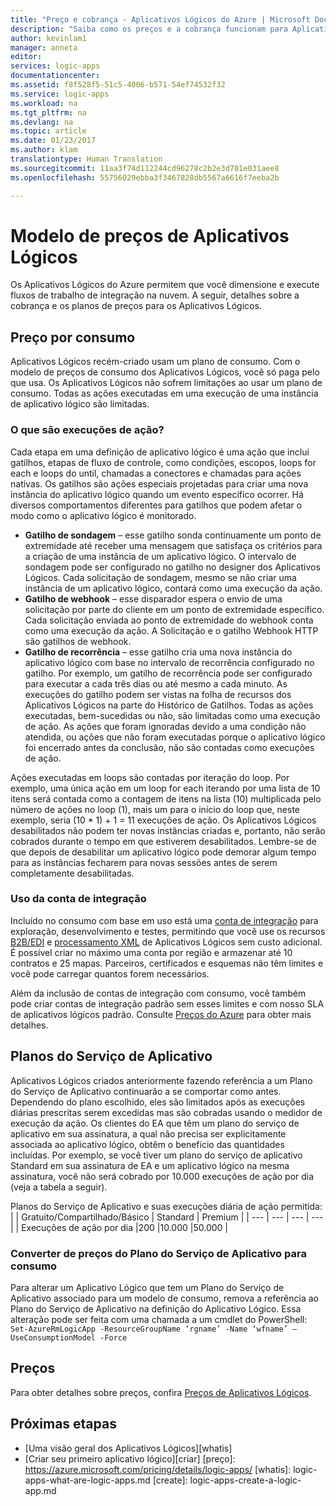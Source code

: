 ```yaml
---
title: "Preço e cobrança - Aplicativos Lógicos do Azure | Microsoft Docs"
description: "Saiba como os preços e a cobrança funcionam para Aplicativos Lógicos do Azure."
author: kevinlam1
manager: anneta
editor: 
services: logic-apps
documentationcenter: 
ms.assetid: f8f528f5-51c5-4006-b571-54ef74532f32
ms.service: logic-apps
ms.workload: na
ms.tgt_pltfrm: na
ms.devlang: na
ms.topic: article
ms.date: 01/23/2017
ms.author: klam
translationtype: Human Translation
ms.sourcegitcommit: 11aa3f74d112244cd96278c2b2e3d701e031aee8
ms.openlocfilehash: 55756029ebba3f3467828db5567a6616f7eeba2b

---
```

# <a name="logic-apps-pricing-model"></a>Modelo de preços de Aplicativos Lógicos
Os Aplicativos Lógicos do Azure permitem que você dimensione e execute fluxos de trabalho de integração na nuvem.  A seguir, detalhes sobre a cobrança e os planos de preços para os Aplicativos Lógicos.
## <a name="consumption-pricing"></a>Preço por consumo
Aplicativos Lógicos recém-criado usam um plano de consumo. Com o modelo de preços de consumo dos Aplicativos Lógicos, você só paga pelo que usa.  Os Aplicativos Lógicos não sofrem limitações ao usar um plano de consumo.
Todas as ações executadas em uma execução de uma instância de aplicativo lógico são limitadas.
### <a name="what-are-action-executions"></a>O que são execuções de ação?
Cada etapa em uma definição de aplicativo lógico é uma ação que inclui gatilhos, etapas de fluxo de controle, como condições, escopos, loops for each e loops do until, chamadas a conectores e chamadas para ações nativas.
Os gatilhos são ações especiais projetadas para criar uma nova instância do aplicativo lógico quando um evento específico ocorrer.  Há diversos comportamentos diferentes para gatilhos que podem afetar o modo como o aplicativo lógico é monitorado.
* **Gatilho de sondagem** – esse gatilho sonda continuamente um ponto de extremidade até receber uma mensagem que satisfaça os critérios para a criação de uma instância de um aplicativo lógico.  O intervalo de sondagem pode ser configurado no gatilho no designer dos Aplicativos Lógicos.  Cada solicitação de sondagem, mesmo se não criar uma instância de um aplicativo lógico, contará como uma execução da ação.
* **Gatilho de webhook** – esse disparador espera o envio de uma solicitação por parte do cliente em um ponto de extremidade específico.  Cada solicitação enviada ao ponto de extremidade do webhook conta como uma execução da ação. A Solicitação e o gatilho Webhook HTTP são gatilhos de webhook.
* **Gatilho de recorrência** – esse gatilho cria uma nova instância do aplicativo lógico com base no intervalo de recorrência configurado no gatilho.  Por exemplo, um gatilho de recorrência pode ser configurado para executar a cada três dias ou até mesmo a cada minuto.
As execuções do gatilho podem ser vistas na folha de recursos dos Aplicativos Lógicos na parte do Histórico de Gatilhos.
Todas as ações executadas, bem-sucedidas ou não, são limitadas como uma execução de ação.  As ações que foram ignoradas devido a uma condição não atendida, ou ações que não foram executadas porque o aplicativo lógico foi encerrado antes da conclusão, não são contadas como execuções de ação.

Ações executadas em loops são contadas por iteração do loop.  Por exemplo, uma única ação em um loop for each iterando por uma lista de 10 itens será contada como a contagem de itens na lista (10) multiplicada pelo número de ações no loop (1), mais um para o início do loop que, neste exemplo, seria (10 * 1) + 1 = 11 execuções de ação.
Os Aplicativos Lógicos desabilitados não podem ter novas instâncias criadas e, portanto, não serão cobrados durante o tempo em que estiverem desabilitados.  Lembre-se de que depois de desabilitar um aplicativo lógico pode demorar algum tempo para as instâncias fecharem para novas sessões antes de serem completamente desabilitadas.
### <a name="integration-account-usage"></a>Uso da conta de integração
Incluído no consumo com base em uso está uma [conta de integração](logic-apps-enterprise-integration-create-integration-account.md) para exploração, desenvolvimento e testes, permitindo que você use os recursos [B2B/EDI](logic-apps-enterprise-integration-b2b.md) e [processamento XML](logic-apps-enterprise-integration-xml.md) de Aplicativos Lógicos sem custo adicional. É possível criar no máximo uma conta por região e armazenar até 10 contratos e 25 mapas. Parceiros, certificados e esquemas não têm limites e você pode carregar quantos forem necessários.

Além da inclusão de contas de integração com consumo, você também pode criar contas de integração padrão sem esses limites e com nosso SLA de aplicativos lógicos padrão. Consulte [Preços do Azure](https://azure.microsoft.com/pricing/details/logic-apps) para obter mais detalhes.

## <a name="app-service-plans"></a>Planos do Serviço de Aplicativo
Aplicativos Lógicos criados anteriormente fazendo referência a um Plano do Serviço de Aplicativo continuarão a se comportar como antes. Dependendo do plano escolhido, eles são limitados após as execuções diárias prescritas serem excedidas mas são cobradas usando o medidor de execução da ação.
Os clientes do EA que têm um plano do serviço de aplicativo em sua assinatura, a qual não precisa ser explicitamente associada ao aplicativo lógico, obtêm o benefício das quantidades incluídas.  Por exemplo, se você tiver um plano do serviço de aplicativo Standard em sua assinatura de EA e um aplicativo lógico na mesma assinatura, você não será cobrado por 10.000 execuções de ação por dia (veja a tabela a seguir). 

Planos do Serviço de Aplicativo e suas execuções diária de ação permitida:
|  | Gratuito/Compartilhado/Básico | Standard | Premium |
| --- | --- | --- | --- |
| Execuções de ação por dia |200 |10.000 |50.000 |
### <a name="convert-from-app-service-plan-pricing-to-consumption"></a>Converter de preços do Plano do Serviço de Aplicativo para consumo
Para alterar um Aplicativo Lógico que tem um Plano do Serviço de Aplicativo associado para um modelo de consumo, remova a referência ao Plano do Serviço de Aplicativo na definição do Aplicativo Lógico.  Essa alteração pode ser feita com uma chamada a um cmdlet do PowerShell: `Set-AzureRmLogicApp -ResourceGroupName ‘rgname’ -Name ‘wfname’ –UseConsumptionModel -Force`
## <a name="pricing"></a>Preços
Para obter detalhes sobre preços, confira [Preços de Aplicativos Lógicos](https://azure.microsoft.com/pricing/details/logic-apps).

## <a name="next-steps"></a>Próximas etapas
* [Uma visão geral dos Aplicativos Lógicos][whatis]
* [Criar seu primeiro aplicativo lógico][criar] [preço]: https://azure.microsoft.com/pricing/details/logic-apps/ [whatis]: logic-apps-what-are-logic-apps.md [create]: logic-apps-create-a-logic-app.md




<!--HONumber=Jan17_HO4-->


